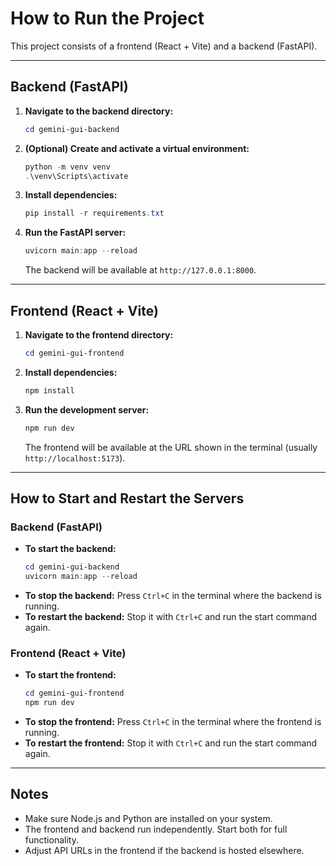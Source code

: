 # How to Run the Project

This project consists of a frontend (React + Vite) and a backend (FastAPI).

---

## Backend (FastAPI)

1. **Navigate to the backend directory:**
   ```powershell
   cd gemini-gui-backend
   ```
2. **(Optional) Create and activate a virtual environment:**
   ```powershell
   python -m venv venv
   .\venv\Scripts\activate
   ```
3. **Install dependencies:**
   ```powershell
   pip install -r requirements.txt
   ```
4. **Run the FastAPI server:**
   ```powershell
   uvicorn main:app --reload
   ```
   The backend will be available at `http://127.0.0.1:8000`.

---

## Frontend (React + Vite)

1. **Navigate to the frontend directory:**
   ```powershell
   cd gemini-gui-frontend
   ```
2. **Install dependencies:**
   ```powershell
   npm install
   ```
3. **Run the development server:**
   ```powershell
   npm run dev
   ```
   The frontend will be available at the URL shown in the terminal (usually `http://localhost:5173`).

---

## How to Start and Restart the Servers

### Backend (FastAPI)
- **To start the backend:**
  ```powershell
  cd gemini-gui-backend
  uvicorn main:app --reload
  ```
- **To stop the backend:**
  Press `Ctrl+C` in the terminal where the backend is running.
- **To restart the backend:**
  Stop it with `Ctrl+C` and run the start command again.

### Frontend (React + Vite)
- **To start the frontend:**
  ```powershell
  cd gemini-gui-frontend
  npm run dev
  ```
- **To stop the frontend:**
  Press `Ctrl+C` in the terminal where the frontend is running.
- **To restart the frontend:**
  Stop it with `Ctrl+C` and run the start command again.

---

## Notes
- Make sure Node.js and Python are installed on your system.
- The frontend and backend run independently. Start both for full functionality.
- Adjust API URLs in the frontend if the backend is hosted elsewhere.
